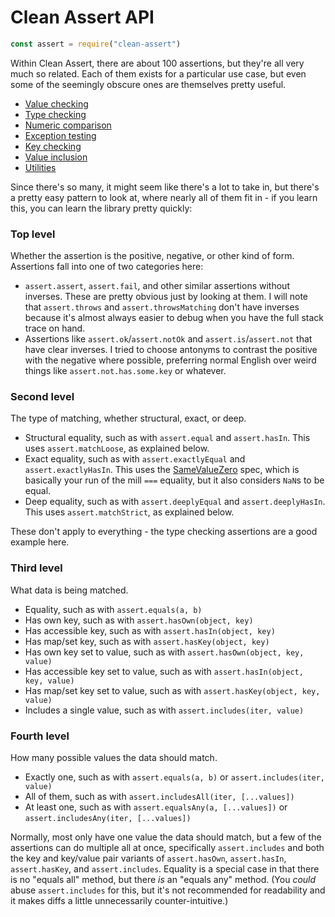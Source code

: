 # Clean Assert API

```js
const assert = require("clean-assert")
```

Within Clean Assert, there are about 100 assertions, but they're all very much so related. Each of them exists for a particular use case, but even some of the seemingly obscure ones are themselves pretty useful.

- [Value checking](./value/README.md)
- [Type checking](./type.md)
- [Numeric comparison](./number.md)
- [Exception testing](./exception.md)
- [Key checking](./key.md)
- [Value inclusion](./include.md)
- [Utilities](./utility.md)

Since there's so many, it might seem like there's a lot to take in, but there's a pretty easy pattern to look at, where nearly all of them fit in - if you learn this, you can learn the library pretty quickly:

### Top level

Whether the assertion is the positive, negative, or other kind of form. Assertions fall into one of two categories here:

- `assert.assert`, `assert.fail`, and other similar assertions without inverses. These are pretty obvious just by looking at them. I will note that `assert.throws` and `assert.throwsMatching` don't have inverses because it's almost always easier to debug when you have the full stack trace on hand.
- Assertions like `assert.ok`/`assert.notOk` and `assert.is`/`assert.not` that have clear inverses. I tried to choose antonyms to contrast the positive with the negative where possible, preferring normal English over weird things like `assert.not.has.some.key` or whatever.

### Second level

The type of matching, whether structural, exact, or deep.

- Structural equality, such as with `assert.equal` and `assert.hasIn`. This uses `assert.matchLoose`, as explained below.
- Exact equality, such as with `assert.exactlyEqual` and `assert.exactlyHasIn`. This uses the [SameValueZero](http://ecma-international.org/ecma-262/7.0/#sec-samevaluezero) spec, which is basically your run of the mill `===` equality, but it also considers `NaN`s to be equal.
- Deep equality, such as with `assert.deeplyEqual` and `assert.deeplyHasIn`. This uses `assert.matchStrict`, as explained below.

These don't apply to everything - the type checking assertions are a good example here.

### Third level

What data is being matched.

- Equality, such as with `assert.equals(a, b)`
- Has own key, such as with `assert.hasOwn(object, key)`
- Has accessible key, such as with `assert.hasIn(object, key)`
- Has map/set key, such as with `assert.hasKey(object, key)`
- Has own key set to value, such as with `assert.hasOwn(object, key, value)`
- Has accessible key set to value, such as with `assert.hasIn(object, key, value)`
- Has map/set key set to value, such as with `assert.hasKey(object, key, value)`
- Includes a single value, such as with `assert.includes(iter, value)`

### Fourth level

How many possible values the data should match.

- Exactly one, such as with `assert.equals(a, b)` or `assert.includes(iter, value)`
- All of them, such as with `assert.includesAll(iter, [...values])`
- At least one, such as with `assert.equalsAny(a, [...values])` or `assert.includesAny(iter, [...values])`

Normally, most only have one value the data should match, but a few of the assertions can do multiple all at once, specifically `assert.includes` and both the key and key/value pair variants of `assert.hasOwn`, `assert.hasIn`, `assert.hasKey`, and `assert.includes`. Equality is a special case in that there is no "equals all" method, but there *is* an "equals any" method. (You *could* abuse `assert.includes` for this, but it's not recommended for readability and it makes diffs a little unnecessarily counter-intuitive.)
